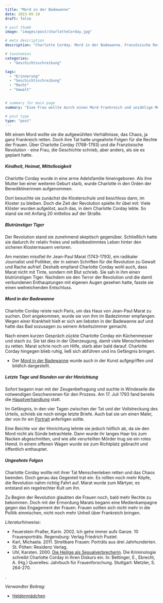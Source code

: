```yaml
---
title: "Mord in der Badewanne"
date: 2023-05-19
draft: false

# post thumb
image: "images/post/charlotteCorday.jpg"

# meta description
description: "Charlotte Corday. Mord in der Badewanne. Französische Revolution. Rechte der Frauen. Jean-Paul Marat. Frankreich. Hinrichtung."

# taxonomies
categories:
  - "Geschichtsschreibung"

tags:
  - "Erinnerung"
  - "Geschichtsschreibung"
  - "Macht"
  - "Gewalt"

  
# summary for main page
summary: "Eine Frau wollte durch einen Mord Frankreich und unzählige Menschenleben retten - Charlotte Corday (1768-1793) und die Französische Revolution."

# post type
type: "post"
---
```


Mit einem Mord wollte sie die aufgewühlten Verhältnisse, das Chaos, ja ganz Frankreich retten. Doch ihre Tat hatte ungeahnte Folgen für die Rechte der Frauen. Über Charlotte Corday (1768-1793) und die Französische Revolution - eine Frau, die Geschichte schrieb, aber anders, als sie es geplant hatte.

##### Kindheit, Heimat, Mittellosigkeit

Charlotte Corday wurde in eine arme Adelsfamilie hineingeboren. Als ihre Mutter bei einer weiteren Geburt starb, wurde Charlotte in den Orden der Benediktinerinnen aufgenommen.

Dort besuchte sie zunächst die Klosterschule und beschloss dann, im Kloster zu bleiben. Doch die Zeit der Revolution spielte ihr übel mit: Viele Klöster wurden aufgelöst, auch das, in dem Charlotte Corday lebte. So stand sie mit Anfang 20 mittellos auf der Straße. 

##### Blutrünstiger Tiger

Der Revolution stand sie zunehmend skeptisch gegenüber. Schließlich hatte sie dadurch ihr relativ freies und selbstbestimmtes Leben hinter den sicheren Klostermauern verloren.

Am meisten missfiel ihr Jean-Paul Marat (1743-1793), ein radikaler Journalist und Politiker, der in seinen Schriften für die Revolution zu Gewalt und Rache aufrief. Deshalb empfand Charlotte Corday wohl auch, dass Marat nicht mit Tinte, sondern mit Blut schrieb. Sie sah in ihm einen blutrünstigen Tiger. Nachdem sie den Terror der Revolution und die damit verbundenen Enthauptungen mit eigenen Augen gesehen hatte, fasste sie einen weitreichenden Entschluss.

##### Mord in der Badewanne

Charlotte Corday reiste nach Paris, um das Haus von Jean-Paul Marat zu suchen. Dort angekommen, wurde sie von ihm im Badezimmer empfangen. Wegen einer Krankheit hielt er sich am liebsten in der Badewanne auf und hatte das Bad sozusagen zu seinem Arbeitszimmer gemacht.

Nach einem kurzen Gespräch zückte Charlotte Corday ein Küchenmesser und stach zu. Sie tat dies in der Überzeugung, damit viele Menschenleben zu retten. Marat schrie noch um Hilfe, starb aber bald darauf. Charlotte Corday hingegen blieb ruhig, ließ sich abführen und ins Gefängnis bringen.

- Der [Mord in der Badewanne](https://de.wikipedia.org/wiki/Charlotte_Corday#/media/Datei:Charlotte_Corday.jpg) wurde auch in der Kunst aufgegriffen und bildlich dargestellt.

##### Letzte Tage und Stunden vor der Hinrichtung

Sofort begann man mit der Zeugenbefragung und suchte in Windeseile die notwendigen Geschworenen für den Prozess. Am 17. Juli 1793 fand bereits die [Hauptverhandlung](https://www.lexikon-der-politischen-strafprozesse.de/glossar/corday-charlotte/) statt.

Im Gefängnis, in den vier Tagen zwischen der Tat und der Vollstreckung des Urteils, schrieb sie noch einige letzte Briefe. Auch bat sie um einen Maler, der von ihr ein [Portrait](https://commons.wikimedia.org/wiki/File:Charlotte_Corday,_pastel_de_J-J_Hauer.jpg) anfertigen sollte. 

Eine Beichte vor der Hinrichtung lehnte sie jedoch höflich ab, da sie den Mord nicht als Sünde betrachtete. Dann wurde ihr langes Haar bis zum Nacken abgeschnitten, und wie alle verurteilten Mörder trug sie ein rotes Hemd. In einem offenen Wagen wurde sie zum Richtplatz gebracht und öffentlich enthauptet.

##### Ungeahnte Folgen

Charlotte Corday wollte mit ihrer Tat Menschenleben retten und das Chaos beenden. Doch genau das Gegenteil trat ein. Es rollten noch mehr Köpfe, die Revolution nahm richtig Fahrt auf. Marat wurde zum Märtyer, es entstand ein regelrechter Kult um ihn.

Zu Beginn der Revolution glaubten die Frauen noch, bald mehr Rechte zu bekommen. Doch mit der Ermordung Marats begann eine Medienkampagne gegen das Engagement der Frauen. Frauen sollten sich nicht mehr in die Politik einmischen, nicht noch mehr Unheil über Frankreich bringen.


*Literaturhinweise:*
- Feuerstein-Praßer, Karin. 2002. Ich gehe immer aufs Ganze. 10 Frauenporträts. Regensburg: Verlag Friedrich Pustet.
- Karl, Michaela. 2011. Streitbare Frauen: Porträts aus drei Jahrhunderten. St. Pölten: Residenz Verlag.
- Uhl, Karsten. 2000. [Die Heilige als Sexualverbrecherin](https://doi.org/10.1007/978-3-476-01716-1_14). Die Kriminologie schreibt Charlotte Corday in ihren Diskurs ein. In: Bettinger, E., Ebrecht, A. (Hg.) Querelles: Jahrbuch für Frauenforschung. Stuttgart: Metzler, S. 264-270.


.


*Verwandter Beitrag:*
- [Heldenmädchen](https://www.erinnermich.eu/blog/heldenmaedchen/)
